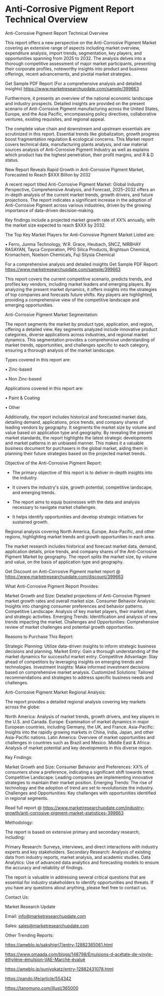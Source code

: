 # Anti-Corrosive Pigment Report Technical Overview

Anti-Corrosive Pigment Report Technical Overview

This report offers a new perspective on the Anti-Corrosive Pigment Market covering an extensive range of aspects including market overview, expenditure analysis, import trends, segmentation, key players, and opportunities spanning from 2025 to 2032. The analysis delves into a thorough competitive assessment of major market participants, presenting their corporate profiles, noteworthy insights into product and business offerings, recent advancements, and pivotal market strategies.

Get Sample PDF Report (For a comprehensive analysis and detailed insights) https://www.marketresearchupdate.com/sample/399663

Furthermore, it presents an overview of the national economic landscape and industry prospects. Detailed insights are provided on the present scenario of Anti-Corrosive Pigment manufacturing across the United States, Europe, and the Asia Pacific, encompassing policy directives, collaborative ventures, existing requisites, and regional appeal.

The complete value chain and downstream and upstream essentials are scrutinized in this report. Essential trends like globalization, growth progress boost fragmentation regulation & ecological concerns. This Market report covers technical data, manufacturing plants analysis, and raw material sources analysis of Anti-Corrosive Pigment Industry as well as explains which product has the highest penetration, their profit margins, and R & D status.

New Report Reveals Rapid Growth in Anti-Corrosive Pigment Market, Forecasted to Reach $XXX Billion by 2032

A recent report titled Anti-Corrosive Pigment Market: Global Industry Perspective, Comprehensive Analysis, and Forecast, 2025–2032 offers an in-depth analysis of the current market trends, growth drivers, and future projections. The report indicates a significant increase in the adoption of Anti-Corrosive Pigment across various industries, driven by the growing importance of data-driven decision-making.

Key findings include a projected market growth rate of XX% annually, with the market size expected to reach $XXX by 2032.

The Top Key Market Players for Anti-Corrosive Pigment Market Listed are:

• Ferro, Junma Technology, W.R. Grace, Heubach, SNCZ, NIRBHAY RASAYAN, Tayca Corporation, PPG Silica Products, Brightsun Chemical, Kromachem, Noelson Chemicals, Fuji Silysia Chemical

For a comprehensive analysis and detailed insights Get Sample PDF Report: https://www.marketresearchupdate.com/sample/399663

This report covers the current competitive scenario, predicts trends, and profiles key vendors, including market leaders and emerging players. By analyzing the present market dynamics, it offers insights into the strategies of top companies and forecasts future shifts. Key players are highlighted, providing a comprehensive view of the competitive landscape and emerging opportunities.

Anti-Corrosive Pigment Market Segmentation:

The report segments the market by product type, application, and region, offering a detailed view. Key segments analyzed include innovative product categories, diverse applications across industries, and regional market dynamics. This segmentation provides a comprehensive understanding of market trends, opportunities, and challenges specific to each category, ensuring a thorough analysis of the market landscape.

Types covered in this report are:

• Zinc-based

• Non Zinc-based

Applications covered in this report are:

• Paint & Coating

• Other

Additionally, the report includes historical and forecasted market data, detailing demand, applications, price trends, and company shares of leading vendors by geography. It segments the market size by volume and value based on application type and geography. By revealing the present market standards, the report highlights the latest strategic developments and market patterns in an unbiased manner. This makes it a valuable business document for purchasers in the global market, aiding them in planning their future strategies based on the projected market trends.

Objective of the Anti-Corrosive Pigment Report:

- The primary objective of this report is to deliver in-depth insights into the industry.

- It covers the industry's size, growth potential, competitive landscape, and emerging trends.

- The report aims to equip businesses with the data and analysis necessary to navigate market challenges.

- It helps identify opportunities and develop strategic initiatives for sustained growth.

Regional analysis covering North America, Europe, Asia-Pacific, and other regions, highlighting market trends and growth opportunities in each area.

The market research includes historical and forecast market data, demand, application details, price trends, and company shares of the Anti-Corrosive Pigment Market by geography. The report splits the market size, by volume and value, on the basis of application type and geography.

Get Discount on Anti-Corrosive Pigment market report @ https://www.marketresearchupdate.com/discount/399663

What Anti-Corrosive Pigment Report Provides:

Market Growth and Size: Detailed projections of Anti-Corrosive Pigment market growth rates and overall market size.
Consumer Behavior Analysis: Insights into changing consumer preferences and behavior patterns.
Competitive Landscape: Analysis of key market players, their market share, and strategic activities.
Emerging Trends: Identification and analysis of new trends impacting the market.
Challenges and Opportunities: Comprehensive review of market challenges and potential growth opportunities.

Reasons to Purchase This Report:

Strategic Planning: Utilize data-driven insights to inform strategic business decisions and planning.
Market Entry: Gain a thorough understanding of the market dynamics for successful market entry.
Competitive Advantage: Stay ahead of competitors by leveraging insights on emerging trends and technologies.
Investment Insights: Make informed investment decisions based on comprehensive market analysis.
Customized Solutions: Tailored recommendations and strategies to address specific business needs and challenges.

Anti-Corrosive Pigment Market Regional Analysis:

The report provides a detailed regional analysis covering key markets across the globe:

North America: Analysis of market trends, growth drivers, and key players in the U.S. and Canada.
Europe: Examination of market dynamics in major European countries, including Germany, the UK, and France.
Asia-Pacific: Insights into the rapidly growing markets in China, India, Japan, and other Asia-Pacific nations.
Latin America: Overview of market opportunities and challenges in countries such as Brazil and Mexico.
Middle East & Africa: Analysis of market potential and key developments in this diverse region.

Key Findings:

Market Growth and Size:
Consumer Behavior and Preferences: XX% of consumers show a preference, indicating a significant shift towards trend.
Competitive Landscape: Leading companies are implementing innovative strategies to maintain their market position.
Emerging Trends: The rise of technology and the adoption of trend are set to revolutionize the industry.
Challenges and Opportunities: Key challenges with opportunities identified in regional segments.

Read full report @ https://www.marketresearchupdate.com/industry-growth/anti-corrosive-pigment-market-statistices-399663

Methodology:

The report is based on extensive primary and secondary research, including:

Primary Research: Surveys, interviews, and direct interactions with industry experts and key stakeholders.
Secondary Research: Analysis of existing data from industry reports, market analysis, and academic studies.
Data Analytics: Use of advanced data analytics and forecasting models to ensure the accuracy and reliability of findings.

The report is valuable in addressing several critical questions that are essential for industry stakeholders to identify opportunities and threats. If you have any questions about anything, please feel free to contact us.

Contact Us:

Market Research Update

Email: info@marketresearchupdate.com

Sales: sales@marketresearchupdate.com

Other Trending Reports:

https://ameblo.jp/sakshigri7/entry-12882365061.html

https://www.omaada.com/blogs/148798/Émulsions-d-acétate-de-vinyle-éthylène-émulsion-VAE-Marché-évalué

https://ameblo.jp/suniyokatz/entry-12882431078.html

https://pando.life/article/554342

https://tanomuno.com/illust/365000
